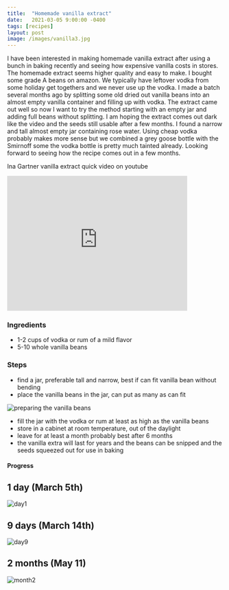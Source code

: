```yaml
---
title:  "Homemade vanilla extract"
date:   2021-03-05 9:00:00 -0400
tags: [recipes]
layout: post
image: /images/vanilla3.jpg
---
```


I have been interested in making homemade vanilla extract after using a bunch in baking recently and seeing
how expensive vanilla costs in stores.  The homemade extract seems higher quality and easy to make.  I bought
some grade A beans on amazon.  We typically have leftover vodka from some holiday get togethers and we never
use up the vodka.  I made a batch several months ago by splitting some old dried out vanilla beans into an almost
empty vanilla container and filling up with vodka.  The extract came out well so now I want to try the method starting
with an empty jar and adding full beans without splitting.  I am hoping the extract comes out dark like the video
and the seeds still usable after a few months.  I found a narrow and tall almost empty jar containing rose water.  Using
cheap vodka probably makes more sense but we combined a grey goose bottle with the Smirnoff some the vodka bottle
is pretty much tainted already. Looking forward to seeing how the recipe comes out in a few months.

Ina Gartner vanilla extract quick video on youtube
<iframe width="420" height="315" src="https://www.youtube.com/embed/DcCm11Pp9rs" frameborder="0" allowfullscreen></iframe>

### Ingredients
* 1-2 cups of vodka or rum of a mild flavor
* 5-10 whole vanilla beans

### Steps
* find a jar, preferable tall and narrow, best if can fit vanilla bean without bending
* place the vanilla beans in the jar, can put as many as can fit

![preparing the vanilla beans](/images/vanilla1.jpg)

* fill the jar with the vodka or rum at least as high as the vanilla beans
* store in a cabinet at room temperature, out of the daylight
* leave for at least a month probably best after 6 months
* the vanilla extra will last for years and the beans can be snipped and the seeds squeezed out for use in baking

#### Progress
## 1 day (March 5th)

![day1](/images/vanilla.jpg)

## 9 days (March 14th)

![day9](/images/vanilla2.jpg)

## 2 months (May 11)

![month2](/images/vanilla3.jpg)
